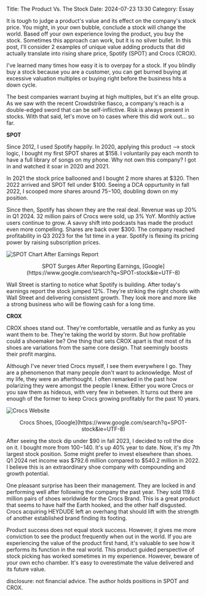 Title: The Product Vs. The Stock 
Date: 2024-07-23 13:30 
Category: Essay

It is tough to judge a product's value and its effect on the company's stock price. You might, in your own bubble, conclude a stock will change the world. Based off your own experience loving the product, you buy the stock. Sometimes this approach can work, but it is no silver bullet. In this post, I'll consider 2 examples of unique value adding products that did actually translate into rising share price, Spotify (SPOT) and Crocs (CROX).

I've learned many times how easy it is to overpay for a stock. If you blindly buy a stock because you are a customer, you can get burned buying at excessive valuation multiples or buying right before the business hits a down cycle. 

The best companies warrant buying at high multiples, but it's an elite group. As we saw with the recent Crowdstrike fiasco, a company's reach is a double-edged sword that can be self-inflictive. Risk is always present in stocks. With that said, let's move on to cases where this did work out... so far.

**SPOT**

Since 2012, I used Spotify happily. In 2020, applying this product --> stock logic, I bought my first SPOT shares at $158. I voluntarily pay each month to have a full library of songs on my phone. Why not own this company? I got in and watched it soar in 2020 and 2021. 

In 2021 the stock price ballooned and I bought 2 more shares at $320. Then 2022 arrived and SPOT fell under $100. Seeing a DCA oppurtunity in fall 2022, I scooped more shares around $75-$100, doubling down on my position.

Since then, Spotify has shown they are the real deal. Revenue was up 20% in Q1 2024. 32 million pairs of Crocs were sold, up 3% YoY. Monthly active users continue to grow. A savvy shift into podcasts has made the product even more compelling. Shares are back over $300. The company reached profitability in Q3 2023 for the 1st time in a year. Spotify is flexing its pricing power by raising subscription prices. 

![SPOT Chart After Earnings Report]({static}/images/SPOT-post-2024-Q2-earnings.png)
<center>SPOT Surges After Reporting Earnings, [Google](https://www.google.com/search?q=SPOT-stock&ie=UTF-8)</center>

Wall Street is starting to notice what Spotify is building. After today's earnings report the stock jumped 12%. They're striking the right chords with Wall Street and delivering consistent growth. They look more and more like a strong business who will be flowing cash for a long time.


**CROX**

CROX shoes stand out. They're comfortable, versatile and as funky as you want them to be. They're taking the world by storm. But how profitable could a shoemaker be? One thing that sets CROX apart is that most of its shoes are variations from the same core design. That seemingly boosts their profit margins. 

Although I've never tried Crocs myself, I see them everywhere I go. They are a phenomenon that many people don't want to acknowledge. Most of my life, they were an afterthought. I often remarked in the past how polarizing they were amongst the people I knew. Either you wore Crocs or you saw them as hideous, with very few in between. It turns out there are enough of the former to keep Crocs growing profitably for the past 10 years.

![Crocs Website]({static}/images/Crocs-shoes.png)
<center>Crocs Shoes, [Google](https://www.google.com/search?q=SPOT-stock&ie=UTF-8)</center>


After seeing the stock dip under $90 in fall 2023, I decided to roll the dice on it. I bought more from $100-$140. It's up 40% year to date. Now, it's my 7th largest stock position. Some might prefer to invest elsewhere than shoes. Q1 2024 net income was $792.6 million compared to $540.2 million in 2022. I believe this is an extraordinary shoe company with compounding and growth potential. 

One pleasant surprise has been their management. They are locked in and performing well after following the company the past year. They sold 119.6 million pairs of shoes worldwide for the Crocs Brand. This is a great product that seems to have half the Earth hooked, and the other half disgusted. Crocs acquiring HEYDUDE left an overhang that should lift with the strength of another established brand finding its footing.

Product success does not equal stock success. However, it gives me more conviction to see the product frequently when out in the world. If you are experiencing the value of the product first hand, it's valuable to see how it performs its function in the real world. This product guided perspective of stock picking has worked sometimes in my experience. However, beware of your own echo chamber. It's easy to overestimate the value delivered and its future value.

disclosure: not financial advice. The author holds positions in SPOT and CROX.